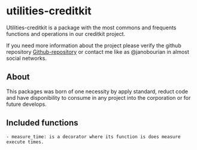 # utilities-creditkit

Utilities-creditkit is a package with the most commons and frequents functions and operations in our creditkit project.

If you need more information about the project please verify the github repository
[Github-repository](https://github.com/JanoBourian/utils-creditkit)
or contact me like as @janobourian in almost social networks.

## About

This packages was born of one necessity by apply standard, reduct code and have disponibility to consume in any project into the corporation or for future develops.

## Included functions

    - measure_time: is a decorator where its function is does measure execute times.